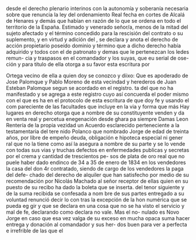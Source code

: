 desde el derecho plenario interinos con la autonomía y soberanía necesaria sobre que renuncia la ley del ordenamiento Real fecha en cortes de Alcalá de Henares y demás que habían en razón de lo que se ordena en todo el territorio de la España.
Estimado y venerado señor/a, menos de la mitad del sujeto afectado y el término concedido para la rescisión del contrato o su suplemento, y en virtud y adición del , se declara y anota el derecho de acción propietario poseído dominio y término que a dicho derecho había adquirido y todos
con el de patronato y demas que le pertenezcan los ledes remun- cia y traspasos en el comandador y los suyas, que eu serial de ose- ción y para título de ella otorga a su favor esta escritura por

Ortega vecino de ella a quien doy se conozco y diixo: Que es apoderado de Jose Palomque y Pablo Moreno de esta vecindad y herederos de Juan Esteban Palomque segun se acordado en el registro.
ta del que no ha manifestado y se agrega a este registro cuyo
así concuerda el poder mismo con el que es
ha en el protocolo de esta escritura de que doy fe y usando el
com
pareciente de las facultades que incluye en la via y forma que más
Hay lugares en derecho otorga que a nombre de su constituyente venden y da en venta real y percetua enegenación desde ghara pa siempre Damas Leon Rentería de la propia vezidad un
Acuerdo esclarecido perteneciente a la testamentaria del tere
nido Polanco que nombrado Jorge de edad de treinta años, por
libre de empeño deuda, obligación e hipoteca especial ni gener
ral que no la tiene como así la asegura a nombre de su parte y
se lo vende con todas sus vias y truchas defectos en enfermedades publicas y secretas por el crema y cantidad de trescientos pe- sos de plata de oro real que no puele haber dado endinco de 34 a 35 de enero de 1834 en los vendedores la casa del don
4r contratado, siendo de cargo de los vendedores la paga del defe- chado del derecho de alquiler que han satisfecho por medio de su recomendación por Nicolás Machado al señor receptor de ellas quien en su puesto de su recibo ha dado la boleta que se inserta.
del tenor siguiente y de la suma recibida se confesada a nom
bre de sus partes entregado a su voluntad renunció decir lo con
tras la excepción de la hon numérica que se pueda eg
gir y que se declara en una cosa que no se ha visto el
servicio y mal de fe, declarando como declara no vale. Mas el no- nulado es Novo Jorge en caso que esa vez valga de su exceso en mucha opaca suma hacer entrega y donación al comandador y sus her- dos buen para ver a perfecta e irrefrible de las que el
